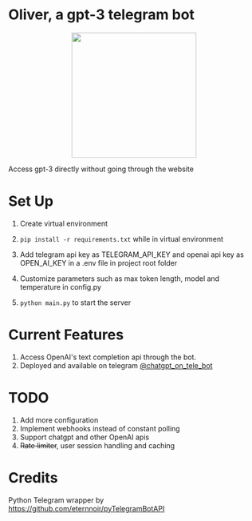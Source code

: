 # Oliver, a gpt-3 telegram bot
<p align = "center">
<img src="https://user-images.githubusercontent.com/69890658/214094451-62369e35-9307-4585-b8aa-c6020e051a7b.png" width="250" height="250">
</p>


 Access gpt-3 directly without going through the website 

# Set Up
1. Create virtual environment

2. `pip install -r requirements.txt` while in virtual environment

3. Add telegram api key as TELEGRAM_API_KEY and openai api key as OPEN_AI_KEY in a .env file in project root folder

4. Customize parameters such as max token length, model and temperature in config.py

5. `python main.py` to start the server

# Current Features
1. Access OpenAI's text completion api through the bot.
2. Deployed and available on telegram [@chatgpt_on_tele_bot](https://t.me/chatgpt_on_tele_bot)

# TODO
1. Add more configuration
2. Implement webhooks instead of constant polling
3. Support chatgpt and other OpenAI apis 
4. ~~Rate limiter~~, user session handling and caching

# Credits
Python Telegram wrapper by https://github.com/eternnoir/pyTelegramBotAPI

